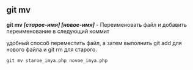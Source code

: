 ## git mv

**git mv *[старое-имя]* *[новое-имя]*** - Переименовать файл и добавить переименование в следующий коммит

удобный способ переместить файл, а затем выполнить git add для нового файла и git rm для старого.


```bash=
git mv staroe_imya.php novoe_imya.php 
```